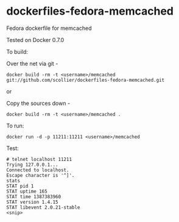 dockerfiles-fedora-memcached
========================

Fedora dockerfile for memcached

Tested on Docker 0.7.0

To build:

Over the net via git -

```
docker build -rm -t <username>/memcached git://github.com/scollier/dockerfiles-fedora-memcached.git
```

or

Copy the sources down -

```
docker build -rm -t <username>/memcached .
```


To run:

```
docker run -d -p 11211:11211 <username>/memcached
```

Test:

```
# telnet localhost 11211
Trying 127.0.0.1...
Connected to localhost.
Escape character is '^]'.
stats
STAT pid 1
STAT uptime 165
STAT time 1387383960
STAT version 1.4.15
STAT libevent 2.0.21-stable
<snip>
```
